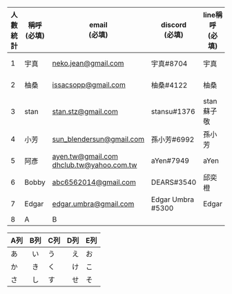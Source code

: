 | 人數<br>統計 | 稱呼<br>(必填) | email<br> (必填) | discord<br>(必填) | line稱呼<br>(必填) | Trello<br>(必填) | FB<br>(選填) | github帳號 |
| -- | -- | -- | ----------------- | -------------- | ------------------ | ----------- | ---------- |
| 1        | 宇真         | neko.jean@gmail.com                         | 宇真#8704           | 宇真             | 宇真(nekojean)       | Yujen chung |            |
| 2        | 柚桑         | issacsopp@gmail.com                         | 柚桑#4122           | 柚桑             | 楊景貴 (issacblender) | 楊景貴         |            |
| 3        | stan       | stan.stz@gmail.com                          | stansu#1376       | stan蘇子敬        | stansu             | stan蘇子敬     | stansu |
| 4        | 小芳         | sun_blendersun@gmail.com                    | 孫小芳#6992          | 孫小芳            | 孫小芳                | 孫小芳         | blendersun |
| 5        | 阿彥         | ayen.tw@gmail.com<br>dhclub.tw@yahoo.com.tw | aYen#7949         | aYen           | aYen Ho            | Cayden Ho   |            |
| 6        | Bobby      | abc6562014@gmail.com                        | DEARS#3540        | 邱奕橙            | 邱奕橙                | 邱奕橙         |            |
| 7        | Edgar      | edgar.umbra@gmail.com                       | Edgar Umbra #5300 | Edgar          | Edgar Umbra        | Edgar Lai   |            |
|8         | A          | B       |                                   |                   |                |                    |             |            |

| A列 | B列 | C列 |D列|E列|
|-----|:---:|-----|--:|---|
| あ  | い  | う  |え |お |
| か  | き  | く  |け |こ |
| さ  | し  | す  |せ |そ |

